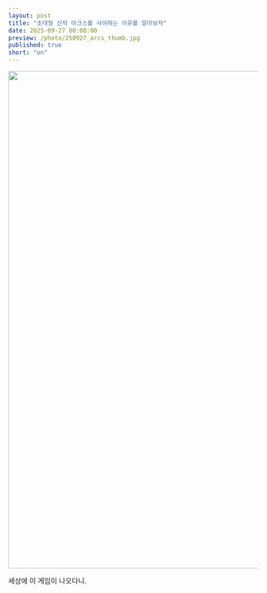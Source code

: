 ```yaml
---
layout: post
title: "초대형 신작 아크스를 사야하는 이유를 알아보자"
date: 2025-09-27 00:00:00
preview: /photo/250927_arcs_thumb.jpg
published: true
short: "on"
---
```


<img src="/photo/250927_arcs.jpg" width="1000">


세상에 이 게임이 나오다니.













